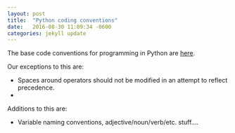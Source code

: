 ```yaml
---
layout: post
title:  "Python coding conventions"
date:   2016-08-30 11:09:34 -0600
categories: jekyll update
---
```

The base code conventions for programming in Python are [here]( http://legacy.python.org/dev/peps/pep-0008/).

Our exceptions to this are:

* Spaces around operators should not be modified in an attempt to reflect precedence.
*

Additions to this are:

* Variable naming conventions, adjective/noun/verb/etc. stuff....
